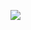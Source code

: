 ![](https://komarev.com/ghpvc/?username=ChanJoon&color=yellowgreen&style=for-the-badge)

<!-- ![](https://komarev.com/ghpvc/?username=your-github-username&label=PROFILE+VIEWS) -->
